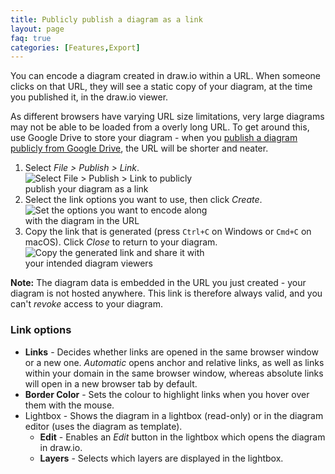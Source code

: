 ```yaml
---
title: Publicly publish a diagram as a link
layout: page
faq: true
categories: [Features,Export]
---
```


You can encode a diagram created in draw.io within a URL. When someone clicks on that URL, they will see a static copy of your diagram, at the time you published it, in the draw.io viewer.

As different browsers have varying URL size limitations, very large diagrams may not be able to be loaded from a overly long URL. To get around this, use Google Drive to store your diagram - when you [publish a diagram publicly from Google Drive](/doc/faq/google-drive-publicly-publish-diagram.html), the URL will be shorter and neater.

1. Select _File > Publish > Link_.
<br /><img src="/assets/img/blog/file-publish-link.png" style="width=100%;max-width:300px;height:auto;" alt="Select File > Publish > Link to publicly publish your diagram as a link">
2. Select the link options you want to use, then click _Create_.
<br /><img src="/assets/img/blog/publish-link-options.png" style="width=100%;max-width:300px;height:auto;" alt="Set the options you want to encode along with the diagram in the URL">
3. Copy the link that is generated (press ``Ctrl+C`` on Windows or ``Cmd+C`` on macOS). Click _Close_ to return to your diagram.
<br /><img src="/assets/img/blog/published-link.png" style="width=100%;max-width:300px;height:auto;" alt="Copy the generated link and share it with your intended diagram viewers">

**Note:** The diagram data is embedded in the URL you just created - your diagram is not hosted anywhere. This link is therefore always valid, and you can't _revoke_ access to your diagram.

### Link options
* **Links** - Decides whether links are opened in the same browser window or a new one. _Automatic_ opens anchor and relative links, as well as links within your domain in the same browser window, whereas absolute links will open in a new browser tab by default.
* **Border Color** - Sets the colour to highlight links when you hover over them with the mouse.
* Lightbox - Shows the diagram in a lightbox (read-only) or in the diagram editor (uses the diagram as template).
   * **Edit** - Enables an _Edit_ button in the lightbox which opens the diagram in draw.io.
   * **Layers** - Selects which layers are displayed in the lightbox.
